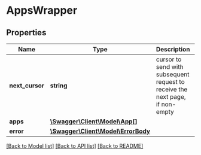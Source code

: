 # AppsWrapper

## Properties
Name | Type | Description | Notes
------------ | ------------- | ------------- | -------------
**next_cursor** | **string** | cursor to send with subsequent request to receive the next page, if non-empty | [optional] 
**apps** | [**\Swagger\Client\Model\App[]**](App.md) |  | 
**error** | [**\Swagger\Client\Model\ErrorBody**](ErrorBody.md) |  | [optional] 

[[Back to Model list]](../README.md#documentation-for-models) [[Back to API list]](../README.md#documentation-for-api-endpoints) [[Back to README]](../README.md)


